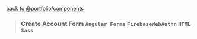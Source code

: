[back to @portfolio/components](../../../)

> ### Create Account Form `Angular Forms` `FirebaseWebAuthn` `HTML` `Sass`
